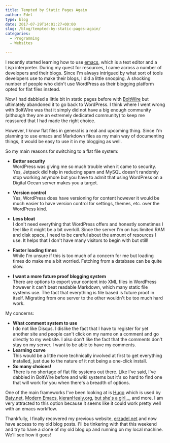```yaml
---
title: Tempted by Static Pages Again
author: Edel
type: blog
date: 2017-07-29T14:01:27+00:00
slug: /blog/tempted-by-static-pages-again/
categories:
  - Programming
  - Websites

---
```

I recently started learning how to use [emacs][1], which is a text editor and a Lisp interpreter. During my quest for resources, I came across a number of developers and their blogs. Since I'm always intrigued by what sort of tools developers use to make their blogs, I did a little snooping. A shocking number of people who didn't use WordPress as their blogging platform opted for flat files instead.

Now I had dabbled a little bit in static pages before with [BoltWire][2] but ultimately abandoned it to go back to WordPress. I think where I went wrong with BoltWire was that it simply did not have a big enough community (although they are an extremely dedicated community) to keep me reassured that I had made the right choice.

However, I know flat files in general is a real and upcoming thing. Since I'm planning to use emacs and Markdown files as my main way of documenting things, it would be easy to use it in my blogging as well.

So my main reasons for switching to a flat file system:

  * **Better security**  
    WordPress was giving me so much trouble when it came to security. Yes, Jetpack did help in reducing spam and MySQL doesn't randomly stop working anymore but you have to admit that using WordPress on a Digital Ocean server makes you a target.</li> 

  * **Version control**  
    Yes, WordPress does have versioning for content however it would be much easier to have version control for settings, themes, etc. over the WordPress kind.
  * **Less bloat**  
    I don't need everything that WordPress offers and honestly sometimes I feel like it might be a bit overkill. Since the server I'm on has limited RAM and disk space, I need to be careful about the amount of resources I use. It helps that I don't have many visitors to begin with but still!
  * **Faster loading times**  
    While I'm unsure if this is too much of a concern for me but loading times do make me a bit worried. Fetching from a database can be quite slow.
  * **I want a more future proof blogging system**  
    There are options to export your content into XML files in WordPress however it can't beat readable Markdown, which many static file systems use. The fact that everything is file based is future proof in itself. Migrating from one server to the other wouldn't be too much hard work.

My concerns:

  * **What comment system to use**  
    I do not like Disqus. I dislike the fact that I have to register for yet another site and people can't click on my name on a comment and go directly to my website. I also don't like the fact that the comments don't stay on my server. I want to be able to have my comments.
  * **Learning curve**  
    This would be a little more technically involved at first to get everything installed, just due to the nature of it not being a one-click install.
  * **So many choices!**  
    There is no shortage of flat file systems out there. Like I've said, I've dabbled in BoltWire before and wiki systems but it's so hard to find one that will work for you when there's a breadth of options.

One of the main frameworks I've been looking at is [Hugo][3] which is used by [Baty.net][4], [Modern Emacs][5], [kieranHealy.org][6], [but she's a girl&#8230;][7], and more. I am very attracted to this option because it seems like it could work pretty well with an emacs workflow.

Thankfully, I finally recovered my previous website, [erzadel.net][8] and now have access to my old blog posts. I'll be tinkering with that this weekend and try to have a clone of my old blog up and running on my local machine. We'll see how it goes!

 [1]: https://www.gnu.org/software/emacs/
 [2]: https://www.boltwire.com/
 [3]: http://gohugo.io/
 [4]: https://baty.net/
 [5]: http://www.modernemacs.com
 [6]: https://kieranhealy.org
 [7]: http://www.rousette.org.uk/blog
 [8]: http://erzadel.net
